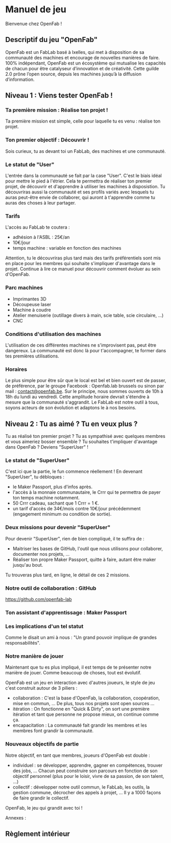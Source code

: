 # Manuel de jeu

Bienvenue chez OpenFab !

## Descriptif du jeu "OpenFab"

OpenFab est un FabLab basé à Ixelles, qui met à disposition de sa communauté des machines et encourage de nouvelles manières de faire. 100% indépendant, OpenFab est un écosystème qui mutualise les capacités de chacun pour être catalyseur d’innovation et de créativité. Cette guilde 2.0 prône l’open source, depuis les machines jusqu’à la diffusion d’information.

## Niveau 1 : Viens tester OpenFab !

### Ta première mission : Réalise ton projet !

Ta première mission est simple, celle pour laquelle tu es venu : réalise ton projet.

### Ton premier objectif : Découvrir !

Sois curieux, tu as devant toi un FabLab, des machines et une communauté.

### Le statut de "User"

L'entrée dans la communauté se fait par la case "User". C'est le biais idéal pour mettre le pied à l'étrier. Cela te permettra de réaliser ton premier projet, de découvrir et d'apprendre à utiliser les machines à disposistion. Tu découvriras aussi la communauté et ses profils variés avec lesquels tu auras peut-être envie de collaborer, qui auront à t'apprendre comme tu auras des choses à leur partager.

### Tarifs

L'accès au FabLab te coutera : 
- adhésion à l'ASBL : 25€/an
- 10€/jour
- temps machine : variable en fonction des machines

Attention, tu le découvriras plus tard mais des tarifs préférentiels sont mis en place pour les membres qui souhaite s'impliquer d'avantage dans le projet. Continue à lire ce manuel pour découvrir comment évoluer au sein d'OpenFab.

### Parc machines

- Imprimantes 3D
- Découpeuse laser
- Machine à coudre
- Atelier menuiserie (outillage divers à main, scie table, scie circulaire, ...)
- CNC 

### Conditions d'utilisation des machines

L'utilisation de ces différentes machines ne s'improvisent pas, peut être dangereux. La communauté est donc là pour t'accompagner, te former dans tes premières utilisations.

### Horaires

Le plus simple pour être sûr que le local est bel et bien ouvert est de passer, de préférence, par le groupe Facebook : Openfab.lab brussels ou sinon par mail : contact@openfab.be. Sur le principe, nous sommes ouverts de 10h à 18h du lundi au vendredi. Cette amplitude horaire devrait s'étendre à mesure que la communauté s'aggrandit. Le FabLab est notre outil à tous, soyons acteurs de son évolution et adaptons le à nos besoins.  

## Niveau 2 : Tu as aimé ? Tu en veux plus ?

Tu as réalisé ton premier projet ? Tu as sympathisé avec quelques membres et vous aimeriez bosser ensemble ? Tu souhaites t'impliquer d'avantage dans OpenFab ? Deviens "SuperUser" !

### Le statut de "SuperUser"

C'est ici que la partie, le fun commence réellement !
En devenant "SuperUser", tu débloques :
- le Maker Passport, plus d'infos après.
- l'accès à la monnaie communautaire, le Crrr qui te permettra de payer ton temps machine notamment.
- 50 Crrr cadeau, sachant que 1 Crrr = 1 €.
- un tarif d'accès de 34€/mois contre 10€/jour précédemment (engagement minimum ou condition de sortie).

### Deux missions pour devenir "SuperUser"

Pour devenir "SuperUser", rien de bien compliqué, il te suffira de :
- Maitriser les bases de GitHub, l'outil que nous utilisons pour collaborer, documenter nos projets, ...
- Réaliser ton propre Maker Passport, quitte à faire, autant être maker jusqu'au bout.

Tu trouveras plus tard, en ligne, le détail de ces 2 missions.

### Notre outil de collaboration : GitHub



https://github.com/openfab-lab

### Ton assistant d'apprentissage : Maker Passport



### Les implications d'un tel statut

Comme le disait un ami à nous : "Un grand pouvoir implique de grandes responsabilités".

### Notre manière de jouer

Maintenant que tu es plus impliqué, il est temps de te présenter notre manière de jouer. Comme beaucoup de choses, tout est évolutif.

OpenFab est un jeu en interaction avec d'autres joueurs, le style de jeu c'est construit autour de 3 piliers :
- collaboration : C'est la base d'OpenFab, la collaboration, coopération, mise en commun, ... De plus, tous nos projets sont open sources ...
- itération : On fonctionne en "Quick & Dirty", on sort une première itération et tant que personne ne propose mieux, on continue comme ça.
- encapacitation : La communauté fait grandir les membres et les membres font grandir la communauté.


### Nouveaux objectifs de partie

Notre objectif, en tant que membres, joueurs d'OpenFab est double :
- individuel : se développer, apprendre, gagner en compétences, trouver des jobs, ... Chacun peut construire son parcours en fonction de son objectif personnel (plus pour le loisir, vivre de sa passion, de son talent, ...)
- collectif : développer notre outil commun, le FabLab, les outils, la gestion commune, décrocher des appels à projet, ... Il y a 1000 façons de faire grandir le collectif.

OpenFab, le jeu qui grandit avec toi !

Annexes :

## Règlement intérieur

## 


